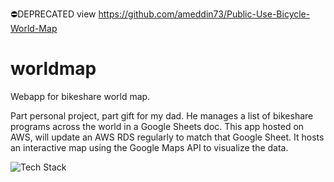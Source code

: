 ⛔️DEPRECATED view https://github.com/ameddin73/Public-Use-Bicycle-World-Map

# worldmap
Webapp for bikeshare world map.

Part personal project, part gift for my dad. He manages a list of bikeshare programs across the world in a Google Sheets doc. This app hosted on AWS, will update an AWS RDS regularly to match that Google Sheet. It hosts an interactive map using the Google Maps API to visualize the data.

![Tech Stack](https://i.imgur.com/HKJBJyS.png)
